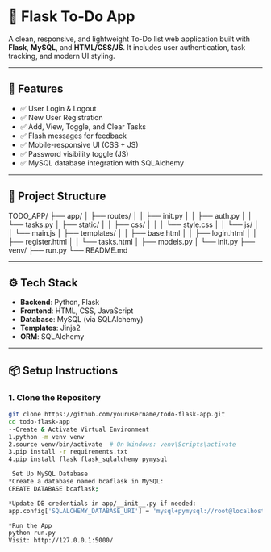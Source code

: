 # 📝 Flask To-Do App

A clean, responsive, and lightweight To-Do list web application built with **Flask**, **MySQL**, and **HTML/CSS/JS**. It includes user authentication, task tracking, and modern UI styling.

---

## 🚀 Features

- ✅ User Login & Logout
- ✅ New User Registration
- ✅ Add, View, Toggle, and Clear Tasks
- ✅ Flash messages for feedback
- ✅ Mobile-responsive UI (CSS + JS)
- ✅ Password visibility toggle (JS)
- ✅ MySQL database integration with SQLAlchemy

---

## 📁 Project Structure

TODO_APP/
├── app/
│ ├── routes/
│ │ ├── init.py
│ │ ├── auth.py
│ │ └── tasks.py
│ ├── static/
│ │ ├── css/
│ │ │ └── style.css
│ │ └── js/
│ │ └── main.js
│ ├── templates/
│ │ ├── base.html
│ │ ├── login.html
│ │ ├── register.html
│ │ └── tasks.html
│ ├── models.py
│ └── init.py
├── venv/
├── run.py
└── README.md

---

## ⚙️ Tech Stack

- **Backend**: Python, Flask
- **Frontend**: HTML, CSS, JavaScript
- **Database**: MySQL (via SQLAlchemy)
- **Templates**: Jinja2
- **ORM**: SQLAlchemy

---
## 📦 Setup Instructions

### 1. Clone the Repository

```bash
git clone https://github.com/yourusername/todo-flask-app.git
cd todo-flask-app
--Create & Activate Virtual Environment
1.python -m venv venv
2.source venv/bin/activate  # On Windows: venv\Scripts\activate
3.pip install -r requirements.txt
4.pip install flask flask_sqlalchemy pymysql

 Set Up MySQL Database
*Create a database named bcaflask in MySQL:
CREATE DATABASE bcaflask;

*Update DB credentials in app/__init__.py if needed:
app.config['SQLALCHEMY_DATABASE_URI'] = 'mysql+pymysql://root@localhost/bcaflask'

*Run the App
python run.py
Visit: http://127.0.0.1:5000/
